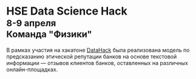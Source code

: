  HSE Data Science Hack </br> <sub> 8-9 апреля </sub> </br> <sub> Команда "Физики" </sub>
========================

 

В рамках участия на хакатоне [DataHack](https://cs.hse.ru/datahack/) была реализована модель по предсказанию этической репутации банков на основе текстовой
информации — отзывов клиентов банков, оставленных на различных онлайн-площадках.
